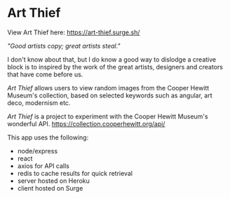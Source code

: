 # Art Thief

View Art Thief here: https://art-thief.surge.sh/

_"Good artists copy; great artists steal."_ 

I don't know about that, but I do know a good way to dislodge a creative block is to inspired by the work of the great artists, designers and creators that have come before us. 

_Art Thief_ allows users to view random images from the Cooper Hewitt Museum's collection, based on selected keywords such as angular, art deco, modernism etc. 

_Art Thief_ is a project to experiment with the Cooper Hewitt Museum's wonderful API.
https://collection.cooperhewitt.org/api/

This app uses the following:
- node/express
- react
- axios for API calls
- redis to cache results for quick retrieval
- server hosted on Heroku
- client hosted on Surge

